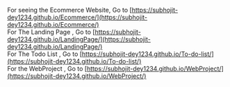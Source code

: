 For seeing the Ecommerce Website,  Go to [https://subhojit-dey1234.github.io/Ecommerce/](https://subhojit-dey1234.github.io/Ecommerce/)</br>
For The Landing Page , Go to [https://subhojit-dey1234.github.io/LandingPage/](https://subhojit-dey1234.github.io/LandingPage/)</br>
For The Todo List , Go to [https://subhojit-dey1234.github.io/To-do-list/](https://subhojit-dey1234.github.io/To-do-list/)</br>
For the WebProject , Go to [https://subhojit-dey1234.github.io/WebProject/](https://subhojit-dey1234.github.io/WebProject/)
